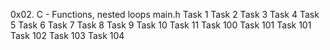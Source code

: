 0x02. C - Functions, nested loops
main.h
Task 1
Task 2
Task 3
Task 4
Task 5
Task 6
Task 7
Task 8
Task 9
Task 10
Task 11
Task 100
Task 101
Task 101
Task 102
Task 103
Task 104
